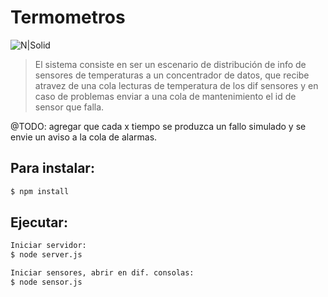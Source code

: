 # Termometros

![N|Solid](http://damiancipolat.com/webFiles/sensores.png)

> El sistema consiste en ser un escenario de distribución de info de sensores de temperaturas a un concentrador de datos, que recibe atravez de una cola
lecturas de temperatura de los dif sensores y en caso de problemas enviar a una cola de mantenimiento el id de sensor que falla.

@TODO: agregar que cada x tiempo se produzca un fallo simulado y se envie un aviso a la cola de alarmas.

## Para instalar:

```sh
$ npm install
```

## Ejecutar:

```sh
Iniciar servidor:
$ node server.js

Iniciar sensores, abrir en dif. consolas:
$ node sensor.js
```
